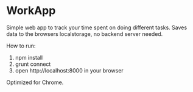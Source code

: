 # WorkApp

Simple web app to track your time spent on doing different tasks.
Saves data to the browsers localstorage, no backend server needed.

How to run:
1. npm install
2. grunt connect
3. open http://localhost:8000 in your browser

Optimized for Chrome.